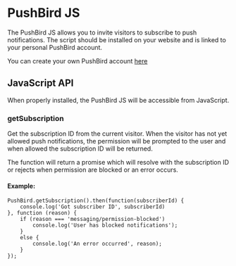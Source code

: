# PushBird JS
The PushBird JS allows you to invite visitors to subscribe to push notifications. The script should be installed on your website and is linked to your personal PushBird account. 

You can create your own PushBird account [here](https://dashboard.pushbird.com/register)

## JavaScript API
When properly installed, the PushBird JS will be accessible from JavaScript.

### getSubscription
Get the subscription ID from the current visitor. When the visitor has not yet allowed push notifications, the permission will be prompted to the user and when allowed the subscription ID will be returned.

The function will return a promise which will resolve with the subscription ID or rejects when permission are blocked or an error occurs.

#### Example:
```
PushBird.getSubscription().then(function(subscriberId) {
    console.log('Got subscriber ID', subscriberId)
}, function (reason) {
    if (reason === 'messaging/permission-blocked')
        console.log('User has blocked notifications');
    }
    else {
        console.log('An error occurred', reason);
    }
});
```
